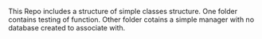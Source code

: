 This Repo includes a structure of simple classes structure.
One folder contains testing of function.
Other folder cotains a simple manager with no database created to associate with.
